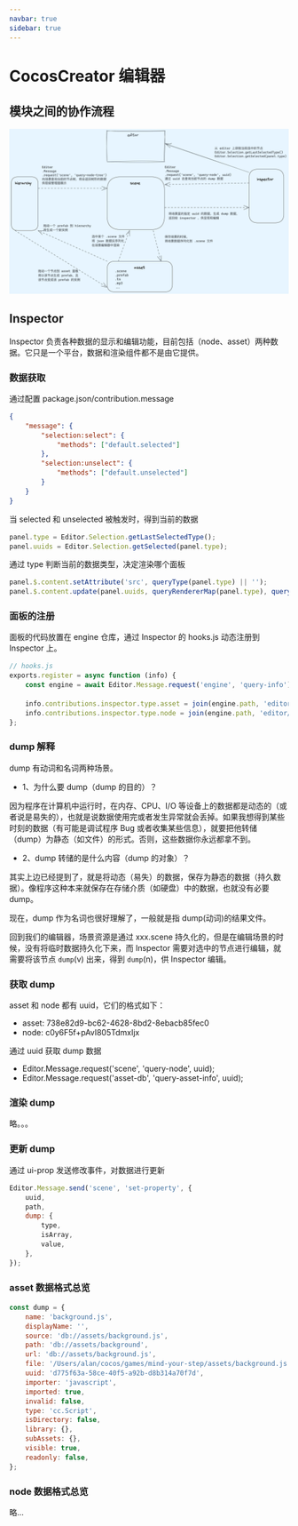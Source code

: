 ```yaml
---
navbar: true
sidebar: true
---
```


# CocosCreator 编辑器

## 模块之间的协作流程

![cocos-creator](./cocos-creator.png)

## Inspector

Inspector 负责各种数据的显示和编辑功能，目前包括（node、asset）两种数据。它只是一个平台，数据和渲染组件都不是由它提供。

### 数据获取

通过配置 package.json/contribution.message

```json
{
    "message": {
        "selection:select": {
            "methods": ["default.selected"]
        },
        "selection:unselect": {
            "methods": ["default.unselected"]
        }
    }
}
```

当 selected 和 unselected 被触发时，得到当前的数据

```js
panel.type = Editor.Selection.getLastSelectedType();
panel.uuids = Editor.Selection.getSelected(panel.type);
```

通过 type 判断当前的数据类型，决定渲染哪个面板

```js
panel.$.content.setAttribute('src', queryType(panel.type) || '');
panel.$.content.update(panel.uuids, queryRendererMap(panel.type), queryType(), queryRendererMap());
```

### 面板的注册

面板的代码放置在 engine 仓库，通过 Inspector 的 hooks.js 动态注册到 Inspector 上。

```js
// hooks.js
exports.register = async function (info) {
    const engine = await Editor.Message.request('engine', 'query-info');

    info.contributions.inspector.type.asset = join(engine.path, 'editor/inspector/contributions/asset.js');
    info.contributions.inspector.type.node = join(engine.path, 'editor/inspector/contributions/node.js');
};
```

### dump 解释

dump 有动词和名词两种场景。

-   1、为什么要 dump（dump 的目的）？

因为程序在计算机中运行时，在内存、CPU、I/O 等设备上的数据都是动态的（或者说是易失的），也就是说数据使用完或者发生异常就会丢掉。如果我想得到某些时刻的数据（有可能是调试程序 Bug 或者收集某些信息），就要把他转储（dump）为静态（如文件）的形式。否则，这些数据你永远都拿不到。

-   2、dump 转储的是什么内容（dump 的对象）？

其实上边已经提到了，就是将动态（易失）的数据，保存为静态的数据（持久数据）。像程序这种本来就保存在存储介质（如硬盘）中的数据，也就没有必要 dump。

现在，dump 作为名词也很好理解了，一般就是指 dump(动词)的结果文件。

回到我们的编辑器，场景资源是通过 xxx.scene 持久化的，但是在编辑场景的时候，没有将临时数据持久化下来，而 Inspector 需要对选中的节点进行编辑，就需要将该节点 `dump`(v) 出来，得到 `dump`(n)，供 Inspector 编辑。

### 获取 dump

asset 和 node 都有 uuid，它们的格式如下：

-   asset: 738e82d9-bc62-4628-8bd2-8ebacb85fec0
-   node: c0y6F5f+pAvI805TdmxIjx

通过 uuid 获取 dump 数据

-   Editor.Message.request('scene', 'query-node', uuid);
-   Editor.Message.request('asset-db', 'query-asset-info', uuid);

### 渲染 dump

略。。。

### 更新 dump

通过 ui-prop 发送修改事件，对数据进行更新

```js
Editor.Message.send('scene', 'set-property', {
    uuid,
    path,
    dump: {
        type,
        isArray,
        value,
    },
});
```

### asset 数据格式总览

```js
const dump = {
    name: 'background.js',
    displayName: '',
    source: 'db://assets/background.js',
    path: 'db://assets/background',
    url: 'db://assets/background.js',
    file: '/Users/alan/cocos/games/mind-your-step/assets/background.js',
    uuid: 'd775f63a-58ce-40f5-a92b-d8b314a70f7d',
    importer: 'javascript',
    imported: true,
    invalid: false,
    type: 'cc.Script',
    isDirectory: false,
    library: {},
    subAssets: {},
    visible: true,
    readonly: false,
};
```

### node 数据格式总览

略...

